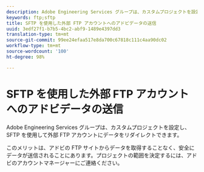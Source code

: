 ```yaml
---
description: Adobe Engineering Services グループは、カスタムプロジェクトを設定し、SFTP を使用して外部 FTP アカウントにデータをリダイレクトできます。
keywords: ftp;sftp
title: SFTP を使用した外部 FTP アカウントへのアドビデータの送信
uuid: 3edf27f1-b7b5-4bc2-abf9-1489e4397dd3
translation-type: tm+mt
source-git-commit: 99ee24efaa517e8da700c67818c111c4aa90dc02
workflow-type: tm+mt
source-wordcount: '100'
ht-degree: 98%

---
```



# SFTP を使用した外部 FTP アカウントへのアドビデータの送信

Adobe Engineering Services グループは、カスタムプロジェクトを設定し、SFTP を使用して外部 FTP アカウントにデータをリダイレクトできます。

このメリットは、アドビの FTP サイトからデータを取得することなく、安全にデータが送信されることにあります。プロジェクトの範囲を決定するには、アドビのアカウントマネージャーにご連絡ください。
